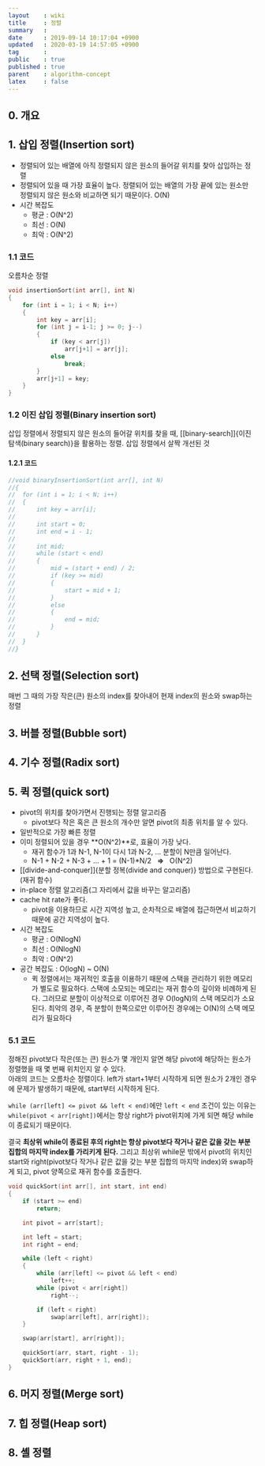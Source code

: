```yaml
---
layout    : wiki
title     : 정렬
summary   : 
date      : 2019-09-14 10:17:04 +0900
updated   : 2020-03-19 14:57:05 +0900
tag       : 
public    : true
published : true
parent    : algorithm-concept
latex     : false
---
```


## 0. 개요

## 1. 삽입 정렬(Insertion sort)
- 정렬되어 있는 배열에 아직 정렬되지 않은 원소의 들어갈 위치를 찾아 삽입하는 정렬  
- 정렬되어 있을 때 가장 효율이 높다. 정렬되어 있는 배열의 가장 끝에 있는 원소만 정렬되지 않은 원소와 비교하면 되기 때문이다. O(N)
- 시간 복잡도
	- 평균 : O(N^2)
	- 최선 : O(N)
	- 최악 : O(N^2)

### 1.1 코드
오름차순 정렬
```{.cpp .numberLines}
void insertionSort(int arr[], int N)
{
	for (int i = 1; i < N; i++)
	{
		int key = arr[i];
		for (int j = i-1; j >= 0; j--)
		{
			if (key < arr[j])
				arr[j+1] = arr[j];
			else
				break;
		}
		arr[j+1] = key;
	}
}
```

### 1.2 이진 삽입 정렬(Binary insertion sort)
삽입 정렬에서 정렬되지 않은 원소의 들어갈 위치를 찾을 때, [[binary-search]]{이진 탐색(binary search)}을 활용하는 정렬. 삽입 정렬에서 살짝 개선된 것  

#### 1.2.1 코드
```{.cpp .numberLines}
//void binaryInsertionSort(int arr[], int N)
//{
//	for (int i = 1; i < N; i++)
//	{
//		int key = arr[i];
//		
//		int start = 0;
//		int end = i - 1;
//	
//		int mid;
//		while (start < end)
//		{
//			mid = (start + end) / 2;
//			if (key >= mid)
//			{
//				start = mid + 1;
//			}
//			else
//			{
//				end = mid;
//			}
//		}
//	}
//}
```

## 2. 선택 정렬(Selection sort)
매번 그 때의 가장 작은(큰) 원소의 index를 찾아내어 현재 index의 원소와 swap하는 정렬

## 3. 버블 정렬(Bubble sort)

## 4. 기수 정렬(Radix sort)

## 5. 퀵 정렬(quick sort)
- pivot의 위치를 찾아가면서 진행되는 정렬 알고리즘
	- pivot보다 작은 혹은 큰 원소의 개수만 알면 pivot의 최종 위치를 알 수 있다.  
- 일반적으로 가장 빠른 정렬
- 이미 정렬되어 있을 경우 **O(N^2)**로, 효율이 가장 낮다. 
	- 재귀 함수가 1과 N-1, N-1이 다시 1과 N-2, ... 분할이 N만큼 일어난다. 
	- N-1 + N-2 + N-3 + ... + 1 = (N-1)*N/2 &nbsp; **=>** &nbsp; O(N^2)
- [[divide-and-conquer]]{분할 정복(divide and conquer)} 방법으로 구현된다.(재귀 함수)
- in-place 정렬 알고리즘(그 자리에서 값을 바꾸는 알고리즘)
- cache hit rate가 좋다.
  - pivot을 이용하므로 시간 지역성 높고, 순차적으로 배열에 접근하면서 비교하기 때문에 공간 지역성이 높다.
- 시간 복잡도
	- 평균 : O(NlogN)
	- 최선 : O(NlogN)
	- 최악 : O(N^2)
- 공간 복잡도 : O(logN) ~ O(N)
	- 퀵 정렬에서는 재귀적인 호출을 이용하기 때문에 스택을 관리하기 위한 메모리가 별도로 필요하다. 스택에 소모되는 메모리는 재귀 함수의 깊이와 비례하게 된다. 그러므로 분할이 이상적으로 이루어진 경우 O(logN)의 스택 메모리가 소요된다. 최악의 경우, 즉 분할이 한쪽으로만 이루어진 경우에는 O(N)의 스택 메모리가 필요하다


### 5.1 코드
정해진 pivot보다 작은(또는 큰) 원소가 몇 개인지 알면 해당 pivot에 해당하는 원소가 정렬했을 때 몇 번째 위치인지 알 수 있다.  
아래의 코드는 오름차순 정렬이다.
left가 start+1부터 시작하게 되면 원소가 2개인 경우에 문제가 발생하기 때문에, start부터 시작하게 된다.  

`while (arr[left] <= pivot && left < end)`에만 `left < end` 조건이 있는 이유는 `while(pivot < arr[right])`에서는 항상 right가 pivot위치에 가게 되면 해당 while이 종료되기 때문이다.  

결국 **최상위 while이 종료된 후의 right는 항상 pivot보다 작거나 같은 값을 갖는 부분 집합의 마지막 index를 가리키게 된다.**
그리고 최상위 while문 밖에서 pivot의 위치인 start와 right(pivot보다 작거나 같은 값을 갖는 부분 집합의 마지막 index)와 swap하게 되고, pivot 양쪽으로 재귀 함수를 호출한다.

```{.cpp .numberLines}
void quickSort(int arr[], int start, int end)
{
	if (start >= end)
		return;

	int pivot = arr[start];

	int left = start;
	int right = end;

	while (left < right)
	{
		while (arr[left] <= pivot && left < end)
			left++;
		while (pivot < arr[right])
			right--;

		if (left < right)
			swap(arr[left], arr[right]);
	}

	swap(arr[start], arr[right]);

	quickSort(arr, start, right - 1);
	quickSort(arr, right + 1, end);
}
```

## 6. 머지 정렬(Merge sort)

## 7. 힙 정렬(Heap sort)

## 8. 셸 정렬

